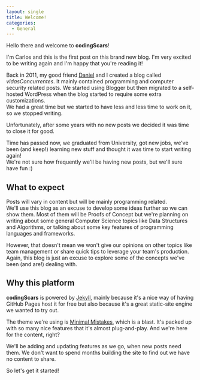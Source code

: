 ```yaml
---
layout: single
title: Welcome!
categories:
  - General
---
```


Hello there and welcome to **codingScars**!

I'm Carlos and this is the first post on this brand new blog. I'm very excited to be writing again and I'm happy that you're reading it!

Back in 2011, my good friend [Daniel](https://www.linkedin.com/in/dsiguero) and I created a blog called _vidasConcurrentes_. It mainly contained programming and computer security related posts. We started using Blogger but then migrated to a self-hosted WordPress when the blog started to require some extra customizations.  
We had a great time but we started to have less and less time to work on it, so we stopped writing.

Unfortunately, after some years with no new posts we decided it was time to close it for good.

Time has passed now, we graduated from University, got new jobs, we've been (and keep!) learning new stuff and thought it was time to start writing again!  
We're not sure how frequently we'll be having new posts, but we'll sure have fun :)

## What to expect

Posts will vary in content but will be mainly programming related.  
We'll use this blog as an excuse to develop some ideas further so we can show them. Most of them will be Proofs of Concept but we're planning on writing about some general Computer Science topics like Data Structures and Algorithms, or talking about some key features of programming languages and frameworks.

However, that doesn't mean we won't give our opinions on other topics like team management or share quick tips to leverage your team's production. Again, this blog is just an excuse to explore some of the concepts we've been (and are!) dealing with.

## Why this platform

**codingScars** is powered by [Jekyll](https://jekyllrb.com), mainly because it's a nice way of having GitHub Pages host it for free but also because it's a great static-site engine we wanted to try out.

The theme we're using is [Minimal Mistakes](https://mmistakes.github.io/minimal-mistakes/), which is a blast. It's packed up with so many nice features that it's almost plug-and-play. And we're here for the content, right?

We'll be adding and updating features as we go, when new posts need them. We don't want to spend months building the site to find out we have no content to share.

So let's get it started!
